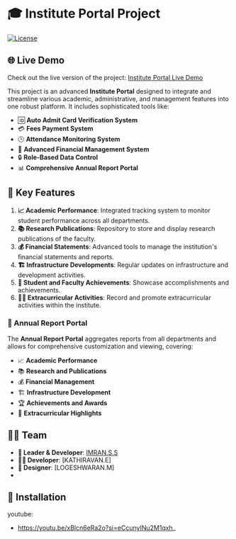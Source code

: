 # 🎓 Institute Portal Project

[![License](https://img.shields.io/badge/license-MIT-blue.svg)](LICENSE)

## 🌐 Live Demo

Check out the live version of the project: [Institute Portal Live Demo](https://aoteduproject.vercel.app/)


This project is an advanced **Institute Portal** designed to integrate and streamline various academic, administrative, and management features into one robust platform. It includes sophisticated tools like:

- 🆔 **Auto Admit Card Verification System**
- 💳 **Fees Payment System**
- 🕒 **Attendance Monitoring System**
- 💼 **Advanced Financial Management System**
- 🔒 **Role-Based Data Control**
- 📊 **Comprehensive Annual Report Portal**

## 🌟 Key Features

1. **📈 Academic Performance**: Integrated tracking system to monitor student performance across all departments.
2. **📚 Research Publications**: Repository to store and display research publications of the faculty.
3. **💰 Financial Statements**: Advanced tools to manage the institution's financial statements and reports.
4. **🏗️ Infrastructure Developments**: Regular updates on infrastructure and development activities.
5. **🏅 Student and Faculty Achievements**: Showcase accomplishments and achievements.
6. **🏃‍♂️ Extracurricular Activities**: Record and promote extracurricular activities within the institute.

### 📑 Annual Report Portal

The **Annual Report Portal** aggregates reports from all departments and allows for comprehensive customization and viewing, covering:
- 📈 **Academic Performance**
- 📚 **Research and Publications**
- 💰 **Financial Management**
- 🏗️ **Infrastructure Development**
- 🏆 **Achievements and Awards**
- 🎉 **Extracurricular Highlights**

## 🧑‍💻 Team

- **👑 Leader & Developer**: [IMRAN.S.S]() 
- **👨‍💻 Developer**: [KATHIRAVAN.E]
- **🎨 Designer**: [LOGESHWARAN.M]
-

## 🚀 Installation
 youtube:
- https://youtu.be/xBlcn6eRa2o?si=eCcunyINu2M1qxh_
